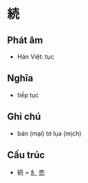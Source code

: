 # 続

## Phát âm
* Hán Việt: tục

## Nghĩa
* tiếp tục

## Ghi chú
* bán (mại) tơ lụa (mịch)

## Cấu trúc
* 続 = [糹](糹.md) [売](売.md)

<script>window.HANZI_FIELD='続';</script>